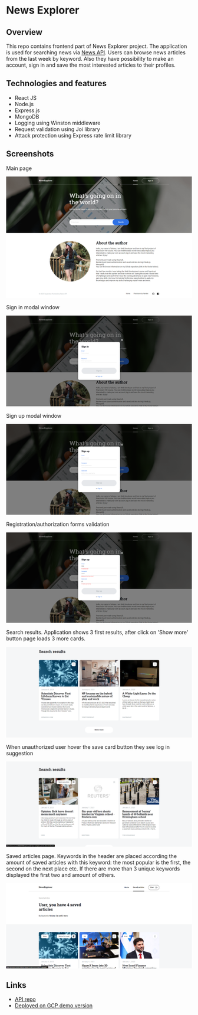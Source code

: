 # News Explorer

## Overview

This repo contains frontend part of News Explorer project. The application is used for searching news via [News API](https://newsapi.org/). Users can browse news articles from the last week by keyword. Also they have possibility to make an account, sign in and save the most interested articles to their profiles. 

## Technologies and features

* React JS
* Node.js
* Express.js
* MongoDB
* Logging using Winston middleware
* Request validation using Joi library
* Attack protection using Express rate limit library

## Screenshots

Main page

![Main page](https://github.com/TatianaBialik/news-explorer-frontend/blob/main/screenshots/the%20whole%20page.png)

Sign in modal window

![Sign in](https://github.com/TatianaBialik/news-explorer-frontend/blob/main/screenshots/sign%20in.png)

Sign up modal window

![Sign up](https://github.com/TatianaBialik/news-explorer-frontend/blob/main/screenshots/sign%20up.png)

Registration/authorization forms validation

![Validation](https://github.com/TatianaBialik/news-explorer-frontend/blob/main/screenshots/validation.png)

Search results. Application shows 3 first results, after click on 'Show more' button page loads 3 more cards.

![Search results](https://github.com/TatianaBialik/news-explorer-frontend/blob/main/screenshots/search%20results.png)

When unauthorized user hover the save card button they see log in suggestion

![Unauthorized save button](https://github.com/TatianaBialik/news-explorer-frontend/blob/main/screenshots/unauthorized%20to%20save.png)

Saved articles page. Keywords in the header are placed according the amount of saved articles with this keyword: the most popular is the first, the second on the next place etc. If there are more than 3 unique keywords displayed the first two and amount of others. 

![Saved articles](https://github.com/TatianaBialik/news-explorer-frontend/blob/main/screenshots/saved.png)

## Links

* [API repo](https://github.com/TatianaBialik/news-explorer-api)
* [Deployed on GCP demo version](https://www.my-news-explorer.students.nomoredomainssbs.ru/)
